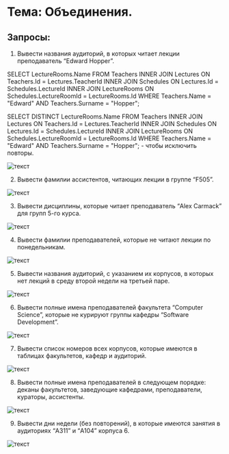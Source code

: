 # Тема: Объединения.

## Запросы:

1. Вывести названия аудиторий, в которых читает лекции преподаватель “Edward Hopper”.

SELECT  LectureRooms.Name FROM Teachers INNER JOIN Lectures ON Teachers.Id = Lectures.TeacherId INNER JOIN Schedules ON Lectures.Id = Schedules.LectureId INNER JOIN LectureRooms ON Schedules.LectureRoomId = LectureRooms.Id WHERE Teachers.Name = "Edward" AND Teachers.Surname = "Hopper";

SELECT DISTINCT LectureRooms.Name FROM Teachers INNER JOIN Lectures ON Teachers.Id = Lectures.TeacherId INNER JOIN Schedules ON Lectures.Id = Schedules.LectureId INNER JOIN LectureRooms ON Schedules.LectureRoomId = LectureRooms.Id WHERE Teachers.Name = "Edward" AND Teachers.Surname = "Hopper"; - чтобы исключить повторы.

![текст](https://sun9-5.userapi.com/impg/88_h-aSUMgSTxPYB-UZg6EOhLoqH6V98_P8bdw/a86e2E7BfoQ.jpg?size=1920x1080&quality=95&sign=f9dca8d1c74e8cb33402fb8760b40657&type=album)

2. Вывести фамилии ассистентов, читающих лекции в группе “F505”.


![текст](url)

3. Вывести дисциплины, которые читает преподаватель “Alex Carmack” для групп 5-го курса.


![текст](url)

4. Вывести фамилии преподавателей, которые не читают лекции по понедельникам.


![текст](url)

5. Вывести названия аудиторий, с указанием их корпусов, в которых нет лекций в среду второй недели на третьей паре.


![текст](url)

6. Вывести полные имена преподавателей факультета “Computer Science”, которые не курируют группы кафедры “Software Development”.


![текст](url)

7. Вывести список номеров всех корпусов, которые имеются в таблицах факультетов, кафедр и аудиторий.


![текст](url)

8. Вывести полные имена преподавателей в следующем порядке: деканы факультетов, заведующие кафедрами, преподаватели, кураторы, ассистенты.


![текст](url)

9. Вывести дни недели (без повторений), в которые имеются занятия в аудиториях “A311” и “A104” корпуса 6.


![текст](url) 